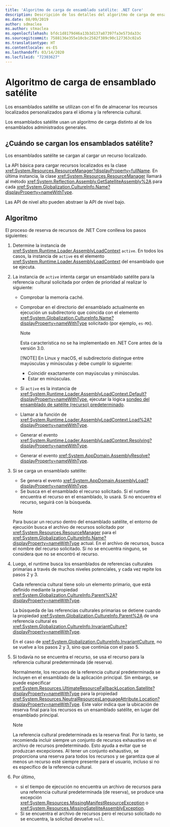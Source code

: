 ```yaml
---
title: 'Algoritmo de carga de ensamblado satélite: .NET Core'
description: Descripción de los detalles del algoritmo de carga de ensamblado satélite en .NET Core
ms.date: 08/09/2019
author: sdmaclea
ms.author: stmaclea
ms.openlocfilehash: bfdc1d8179d46a13b3d137a87397fa3e573da33c
ms.sourcegitcommit: 7588136e355e10cbc2582f389c90c127363c02a5
ms.translationtype: HT
ms.contentlocale: es-ES
ms.lasthandoff: 03/14/2020
ms.locfileid: "72303627"
---
```

# <a name="satellite-assembly-loading-algorithm"></a>Algoritmo de carga de ensamblado satélite

Los ensamblados satélite se utilizan con el fin de almacenar los recursos localizados personalizados para el idioma y la referencia cultural.

Los ensamblados satélite usan un algoritmo de carga distinto al de los ensamblados administrados generales.

## <a name="when-are-satellite-assemblies-loaded"></a>¿Cuándo se cargan los ensamblados satélite?

Los ensamblados satélite se cargan al cargar un recurso localizado.

La API básica para cargar recursos localizados es la clase <xref:System.Resources.ResourceManager?displayProperty=fullName>. En última instancia, la clase <xref:System.Resources.ResourceManager> llamará al método <xref:System.Reflection.Assembly.GetSatelliteAssembly%2A> para cada <xref:System.Globalization.CultureInfo.Name?displayProperty=nameWithType>.

Las API de nivel alto pueden abstraer la API de nivel bajo.

## <a name="algorithm"></a>Algoritmo

El proceso de reserva de recursos de .NET Core conlleva los pasos siguientes:

1. Determine la instancia de <xref:System.Runtime.Loader.AssemblyLoadContext> `active`. En todos los casos, la instancia de `active` es el elemento <xref:System.Runtime.Loader.AssemblyLoadContext> del ensamblado que se ejecuta.

2. La instancia de `active` intenta cargar un ensamblado satélite para la referencia cultural solicitada por orden de prioridad al realizar lo siguiente:
    - Comprobar la memoria caché.
    - Comprobar en el directorio del ensamblado actualmente en ejecución un subdirectorio que coincida con el elemento <xref:System.Globalization.CultureInfo.Name?displayProperty=nameWithType> solicitado (por ejemplo, `es-MX`).

        > [!NOTE]
        > Esta característica no se ha implementado en .NET Core antes de la versión 3.0.
        >
        > [!NOTE]
        > En Linux y macOS, el subdirectorio distingue entre mayúsculas y minúsculas y debe cumplir lo siguiente:
        > - Coincidir exactamente con mayúsculas y minúsculas.
        > - Estar en minúsculas.

    - Si `active` es la instancia de <xref:System.Runtime.Loader.AssemblyLoadContext.Default?displayProperty=nameWithType>, ejecutar la lógica [sondeo del ensamblado de satélite (recurso) predeterminado](default-probing.md#satellite-resource-assembly-probing).

    - Llamar a la función de <xref:System.Runtime.Loader.AssemblyLoadContext.Load%2A?displayProperty=nameWithType>.

    - Generar el evento <xref:System.Runtime.Loader.AssemblyLoadContext.Resolving?displayProperty=nameWithType>.

    - Generar el evento <xref:System.AppDomain.AssemblyResolve?displayProperty=nameWithType>.

3. Si se carga un ensamblado satélite:
   - Se genera el evento <xref:System.AppDomain.AssemblyLoad?displayProperty=nameWithType>.
   - Se busca en el ensamblado el recurso solicitado. Si el runtime encuentra el recurso en el ensamblado, lo usará. Si no encuentra el recurso, seguirá con la búsqueda.

    > [!NOTE]
    > Para buscar un recurso dentro del ensamblado satélite, el entorno de ejecución busca el archivo de recursos solicitado por <xref:System.Resources.ResourceManager> para el <xref:System.Globalization.CultureInfo.Name?displayProperty=nameWithType> actual. En el archivo de recursos, busca el nombre del recurso solicitado. Si no se encuentra ninguno, se considera que no se encontró el recurso.

4. Luego, el runtime busca los ensamblados de referencias culturales primarias a través de muchos niveles potenciales, y cada vez repite los pasos 2 y 3.

    Cada referencia cultural tiene solo un elemento primario, que está definido mediante la propiedad <xref:System.Globalization.CultureInfo.Parent%2A?displayProperty=nameWithType>.

    La búsqueda de las referencias culturales primarias se detiene cuando la propiedad <xref:System.Globalization.CultureInfo.Parent%2A> de una referencia cultural es <xref:System.Globalization.CultureInfo.InvariantCulture?displayProperty=nameWithType>.

    En el caso de <xref:System.Globalization.CultureInfo.InvariantCulture>, no se vuelve a los pasos 2 y 3, sino que continúa con el paso 5.

5. Si todavía no se encuentra el recurso, se usa el recurso para la referencia cultural predeterminada (de reserva).

   Normalmente, los recursos de la referencia cultural predeterminada se incluyen en el ensamblado de la aplicación principal. Sin embargo, se puede especificar <xref:System.Resources.UltimateResourceFallbackLocation.Satellite?displayProperty=nameWithType> para la propiedad <xref:System.Resources.NeutralResourcesLanguageAttribute.Location?displayProperty=nameWithType>. Este valor indica que la ubicación de reserva final para los recursos es un ensamblado satélite, en lugar del ensamblado principal.

    > [!NOTE]
    > La referencia cultural predeterminada es la reserva final. Por lo tanto, se recomienda incluir siempre un conjunto de recursos exhaustivo en el archivo de recursos predeterminado. Esto ayuda a evitar que se produzcan excepciones. Al tener un conjunto exhaustivo, se proporciona una reserva para todos los recursos y se garantiza que al menos un recurso esté siempre presente para el usuario, incluso si no es específico de la referencia cultural.

6. Por último,
   - si el tiempo de ejecución no encuentra un archivo de recursos para una referencia cultural predeterminada (de reserva), se produce una excepción <xref:System.Resources.MissingManifestResourceException> o <xref:System.Resources.MissingSatelliteAssemblyException>.
   - Si se encuentra el archivo de recursos pero el recurso solicitado no se encuentra, la solicitud devuelve `null`.
